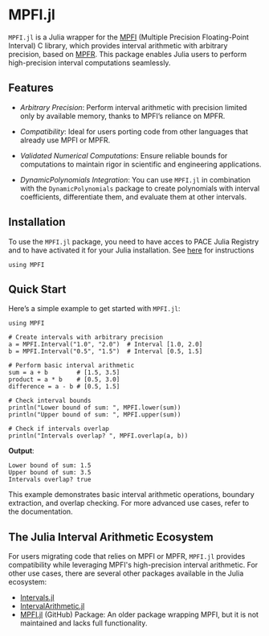 # MPFI.jl

`MPFI.jl` is a Julia wrapper for the [MPFI](https://perso.ens-lyon.fr/nathalie.revol/software.html) (Multiple Precision Floating-Point Interval) C library, which provides interval arithmetic with arbitrary precision, based on [MPFR](https://www.mpfr.org/). This package enables Julia users to perform high-precision interval computations seamlessly.

## Features

- *Arbitrary Precision*: Perform interval arithmetic with precision limited only by available memory, thanks to MPFI’s reliance on MPFR.  
- *Compatibility*: Ideal for users porting code from other languages that already use MPFI or MPFR.  

- *Validated Numerical Computations*: Ensure reliable bounds for computations to maintain rigor in scientific and engineering applications.  
- *DynamicPolynomials Integration*: You can use `MPFI.jl` in combination with the `DynamicPolynomials` package to create polynomials with interval coefficients, differentiate them, and evaluate them at other intervals.

## Installation
   
To use the `MPFI.jl` package, you need to have acces to PACE Julia Registry and to have activated it for your Julia installation.
See [here](https://pace.gitlabpages.inria.fr/software/) for instructions
  


```julia-repl
using MPFI
```

## Quick Start

Here’s a simple example to get started with `MPFI.jl`:

```julia-repl
using MPFI

# Create intervals with arbitrary precision
a = MPFI.Interval("1.0", "2.0")  # Interval [1.0, 2.0]
b = MPFI.Interval("0.5", "1.5")  # Interval [0.5, 1.5]

# Perform basic interval arithmetic
sum = a + b        # [1.5, 3.5]
product = a * b    # [0.5, 3.0]
difference = a - b # [0.5, 1.5]

# Check interval bounds
println("Lower bound of sum: ", MPFI.lower(sum))
println("Upper bound of sum: ", MPFI.upper(sum))

# Check if intervals overlap
println("Intervals overlap? ", MPFI.overlap(a, b))
```

**Output**:

```
Lower bound of sum: 1.5
Upper bound of sum: 3.5
Intervals overlap? true
```

This example demonstrates basic interval arithmetic operations, boundary extraction, and overlap checking. For more advanced use cases, refer to the documentation.

## The Julia Interval Arithmetic Ecosystem

For users migrating code that relies on MPFI or MPFR, `MPFI.jl` provides compatibility while leveraging MPFI's high-precision interval arithmetic. For other use cases, there are several other packages available in the Julia ecosystem:

- [Intervals.jl](https://invenia.github.io/Intervals.jl/stable/)
- [IntervalArithmetic.jl](https://juliaintervals.github.io/IntervalArithmetic.jl/stable/)
- [MPFI.jl](https://github.com/JuliaIntervals/MPFI.jl) (GitHub) Package: An older package wrapping MPFI, but it is not maintained and lacks full functionality.



